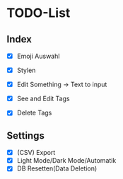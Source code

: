 # TODO-List

## Index
- [X] Emoji Auswahl
- [X] Stylen
- [X] Edit Something -> Text to input
- [X] See and Edit Tags
- [X] Delete Tags


## Settings
- [X] (CSV) Export
- [X] Light Mode/Dark Mode/Automatik
- [X] DB Resetten(Data Deletion) 